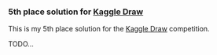 ### 5th place solution for [Kaggle Draw](https://www.kaggle.com/competitions/kaggle-draw)

This is my 5th place solution for the [Kaggle Draw](https://www.kaggle.com/competitions/kaggle-draw) competition.

TODO...

